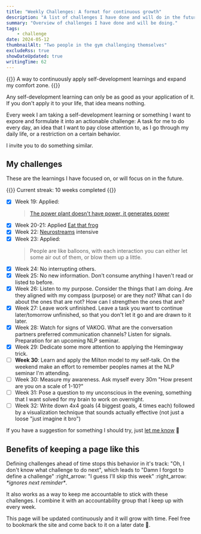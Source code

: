 ```yaml
---
title: "Weekly Challenges: A format for continuous growth"
description: "A list of challenges I have done and will do in the future. The motivation and effectiveness of weekly challenges is explained."
summary: "Overview of challenges I have done and will be doing."
tags:
    - challenge
date: 2024-05-12
thumbnailAlt: "Two people in the gym challenging themselves"
excludeRss: true
showDateUpdated: true
writingTime: 62
---
```


{{<lead>}}
A way to continuously apply self-development learnings and expand my comfort zone.
{{</lead>}}

Any self-development learning can only be as good as your application of it.
If you don't apply it to your life, that idea means nothing.

Every week I am taking a self-development learning or something I want to
expore and formulate it into an actionable challenge:
A task for me to do every day,
an idea that I want to pay close attention to, as I go through my daily
life, or
a restriction on a certain behavior.

<!-- TODO: expand -->
I invite you to do something similar.

## My challenges

These are the learnings I have focused on, or will focus on in the future.

{{<badge>}}
Current streak: 10 weeks completed
{{</badge>}}

- [x] Week 19: Applied:
  >[The power plant doesn't have power, it generates power](essay/power-plant)
- [x] Week 20-21: Applied [Eat that frog](essay/eat-that-frog)
- [x] Week 22: [Neurostreams](review/neurostreams) intensive
- [x] Week 23: Applied:
    > People are like balloons, with each interaction you can either
    let some air out of them, or blow them up a little.
- [x] Week 24: No interrupting others.
- [x] Week 25: No new information. Don't consume anything I haven't read or
    listed to before.
- [x] Week 26: Listen to my purpose. Consider the things that I am doing.
Are they aligned with my compass (purpose) or are they not? What can I do
about the ones that are not? How can I strengthen the ones that are?
- [x] Week 27: Leave work unfinished. Leave a task you want to continue
later/tomorrow unfinished, so that you don't let it go and are drawn to it
later.
- [x] Week 28: Watch for signs of VAKOG. What are the conversation partners
preferred communication channels? Listen for signals. Preparation for an
upcoming NLP seminar.
- [x] Week 29: Dedicate some more attention to applying the Hemingway trick.
- [ ] **Week 30**: Learn and apply the Milton model to my self-talk.
On the weekend make an effort to remember peoples names at the NLP seminar I'm attending.
- [ ] Week 30: Measure my awareness. Ask myself every 30m "How present are
you on a scale of 1-10?"
- [ ] Week 31: Pose a question to my unconscious in the evening, something
that I want solved for my brain to work on overnight.
- [ ] Week 32: Write down 4x4 goals (4 biggest goals, 4 times each) followed by
    a visualization technique that sounds actually effective
    (not just a loose "just imagine it bro")
<!-- - [ ] Week <++>: <++> -->

If you have a suggestion for something I should try,
just [let me know](mailto:challenge-suggestion@jneidel.com) :slightly_smiling_face:

<!-- TODO: rework -->
<!-- ## What is this? -->
<!---->
<!-- My goal is to write an article about the experience of each challenge. -->
<!-- So for past challenges you will find those articles linked. -->
<!-- Each challenge also comes with a short description of what it's about/what my -->
<!-- intention for it was. -->

## Benefits of keeping a page like this

Defining challenges ahead of time stops this behavior in it's track:
"Oh, I don't know what challenge to do next", which leads to "Damn I forgot to
define a challenge" :right_arrow: "I guess I'll skip this week" :right_arrow:
_\*ignores next reminder\*_.

It also works as a way to keep me accountable to stick with these challenges.
I combine it with an accountability group that I keep up with every week.

This page will be updated continuously and it will grow with time.
Feel free to bookmark the site and come back to it on a later date
:slightly_smiling_face:.
